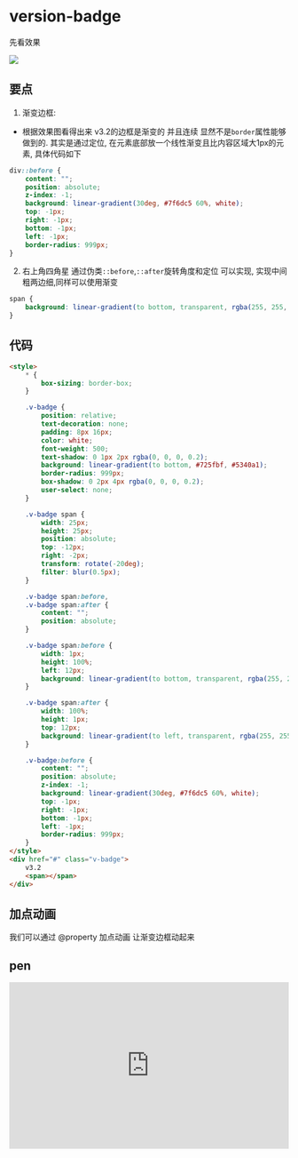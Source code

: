 # version-badge 

先看效果 

![](https://pic1.imgdb.cn/item/6369f60816f2c2beb1c7595b.jpg)

## 要点

1. 渐变边框:

* 根据效果图看得出来 v3.2的边框是渐变的 并且连续 显然不是`border`属性能够做到的. 其实是通过定位, 在元素底部放一个线性渐变且比内容区域大1px的元素, 具体代码如下

```css
div::before {
    content: "";
    position: absolute;
    z-index: -1;
    background: linear-gradient(30deg, #7f6dc5 60%, white);
    top: -1px;
    right: -1px;
    bottom: -1px;
    left: -1px;
    border-radius: 999px;
}
```

2. 右上角四角星 通过伪类`::before`,`::after`旋转角度和定位 可以实现, 实现中间粗两边细,同样可以使用渐变

```css
span {
    background: linear-gradient(to bottom, transparent, rgba(255, 255, 255, 0.7), transparent);
}
```

## 代码

```html
<style>
    * {
        box-sizing: border-box;
    }

    .v-badge {
        position: relative;
        text-decoration: none;
        padding: 8px 16px;
        color: white;
        font-weight: 500;
        text-shadow: 0 1px 2px rgba(0, 0, 0, 0.2);
        background: linear-gradient(to bottom, #725fbf, #5340a1);
        border-radius: 999px;
        box-shadow: 0 2px 4px rgba(0, 0, 0, 0.2);
        user-select: none;
    }

    .v-badge span {
        width: 25px;
        height: 25px;
        position: absolute;
        top: -12px;
        right: -2px;
        transform: rotate(-20deg);
        filter: blur(0.5px);
    }

    .v-badge span:before,
    .v-badge span:after {
        content: "";
        position: absolute;
    }

    .v-badge span:before {
        width: 1px;
        height: 100%;
        left: 12px;
        background: linear-gradient(to bottom, transparent, rgba(255, 255, 255, 0.7), transparent);
    }

    .v-badge span:after {
        width: 100%;
        height: 1px;
        top: 12px;
        background: linear-gradient(to left, transparent, rgba(255, 255, 255, 0.7), transparent);
    }

    .v-badge:before {
        content: "";
        position: absolute;
        z-index: -1;
        background: linear-gradient(30deg, #7f6dc5 60%, white);
        top: -1px;
        right: -1px;
        bottom: -1px;
        left: -1px;
        border-radius: 999px;
    }
</style>
<div href="#" class="v-badge">
    v3.2
    <span></span>
</div>
```

## 加点动画

我们可以通过 @property 加点动画 让渐变边框动起来

## pen

<iframe height="300" style="width: 100%;" scrolling="no" title="fork 'Version Badge' with transtion" src="https://codepen.io/WFFMLOVE/embed/GRGNQBY?default-tab=result" frameborder="no" loading="lazy" allowtransparency="true" allowfullscreen="true">
  See the Pen <a href="https://codepen.io/WFFMLOVE/pen/GRGNQBY">
  fork 'Version Badge' with transtion</a> by 1998yyh (<a href="https://codepen.io/WFFMLOVE">@WFFMLOVE</a>)
  on <a href="https://codepen.io">CodePen</a>.
</iframe>




